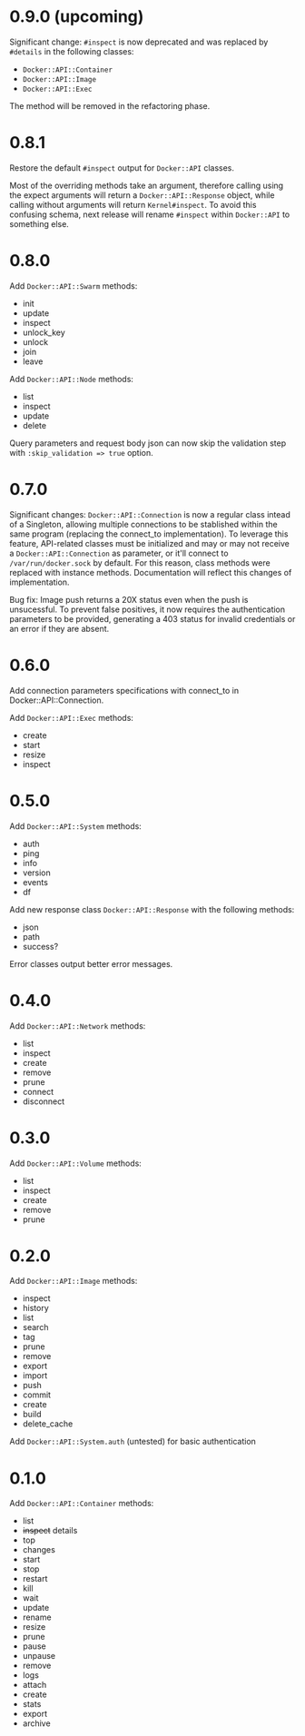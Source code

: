 # 0.9.0 (upcoming)

Significant change: `#inspect` is now deprecated and was replaced by `#details` in the following classes:
* `Docker::API::Container`
* `Docker::API::Image`
* `Docker::API::Exec`

The method will be removed in the refactoring phase.

# 0.8.1

Restore the default `#inspect` output for `Docker::API` classes. 

Most of the overriding methods take an argument, therefore calling using the expect arguments will return a `Docker::API::Response` object, while calling without arguments will return `Kernel#inspect`. To avoid this confusing schema, next release will rename `#inspect` within `Docker::API` to something else.

# 0.8.0

Add `Docker::API::Swarm` methods:
* init
* update
* inspect
* unlock_key
* unlock
* join
* leave

Add `Docker::API::Node` methods:
* list
* inspect
* update
* delete

Query parameters and request body json can now skip the validation step with `:skip_validation => true` option.

# 0.7.0

Significant changes: `Docker::API::Connection` is now a regular class intead of a Singleton, allowing multiple connections to be stablished within the same program (replacing the connect_to implementation). To leverage this feature, API-related classes must be initialized and may or may not receive a `Docker::API::Connection` as parameter, or it'll connect to `/var/run/docker.sock` by default. For this reason, class methods were replaced with instance methods. Documentation will reflect this changes of implementation.

Bug fix: Image push returns a 20X status even when the push is unsucessful. To prevent false positives, it now requires the authentication parameters to be provided, generating a 403 status for invalid credentials or an error if they are absent.

# 0.6.0

Add connection parameters specifications with connect_to in Docker::API::Connection.

Add `Docker::API::Exec` methods:
* create
* start
* resize
* inspect

# 0.5.0

Add `Docker::API::System` methods:
* auth
* ping
* info
* version
* events
* df

Add new response class `Docker::API::Response` with the following methods:
* json
* path
* success?

Error classes output better error messages.

# 0.4.0

Add `Docker::API::Network` methods:
* list
* inspect
* create
* remove
* prune
* connect
* disconnect

# 0.3.0

Add `Docker::API::Volume` methods:
* list
* inspect
* create
* remove
* prune


# 0.2.0

Add `Docker::API::Image` methods:
* inspect
* history
* list
* search
* tag
* prune
* remove
* export
* import
* push
* commit
* create
* build
* delete_cache

Add `Docker::API::System.auth` (untested) for basic authentication

# 0.1.0

Add `Docker::API::Container` methods:
* list
* ~~inspect~~ details
* top
* changes
* start
* stop
* restart
* kill
* wait
* update
* rename
* resize
* prune
* pause
* unpause
* remove
* logs
* attach
* create
* stats
* export
* archive